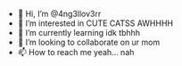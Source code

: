 - 👋 Hi, I’m @4ng3llov3rr
- 👀 I’m interested in CUTE CATSS AWHHHH
- 🌱 I’m currently learning idk tbhhh
- 💞️ I’m looking to collaborate on ur mom
- 📫 How to reach me yeah... nah
<!---
4ng3llov3rr/4ng3llov3rr is a ✨ special ✨ repository because its `README.md` (this file) appears on your GitHub profile.
You can click the Preview link to take a look at your changes.
--->

